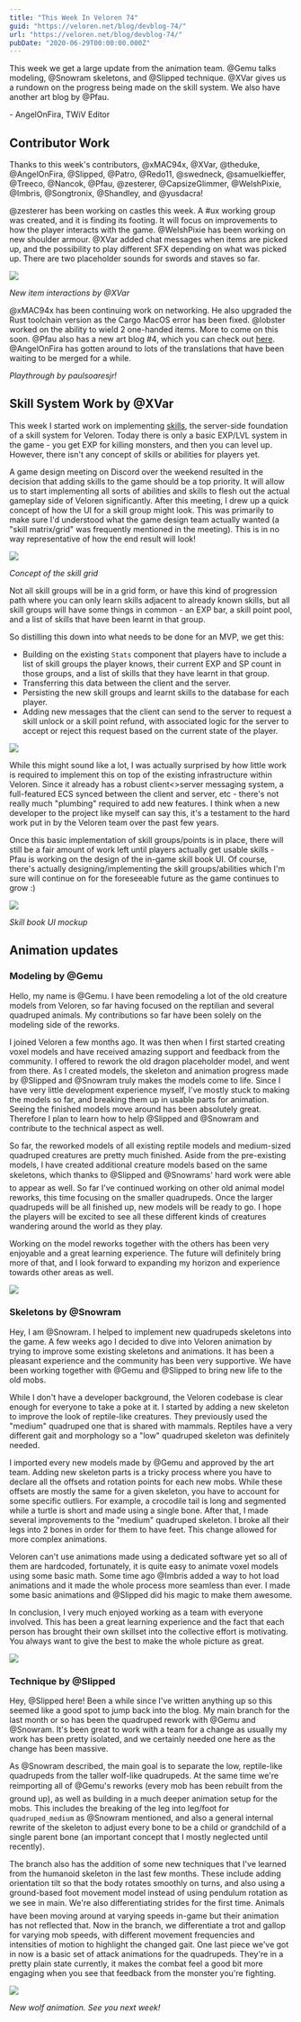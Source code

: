 ```yaml
---
title: "This Week In Veloren 74"
guid: "https://veloren.net/blog/devblog-74/"
url: "https://veloren.net/blog/devblog-74/"
pubDate: "2020-06-29T00:00:00.000Z"
---
```


This week we get a large update from the animation team. @Gemu talks modeling, @Snowram skeletons, and @Slipped technique. @XVar gives us a rundown on the progress being made on the skill system. We also have another art blog by @Pfau.

\- AngelOnFira, TWiV Editor

## Contributor Work

Thanks to this week's contributors, @xMAC94x, @XVar, @theduke, @AngelOnFira, @Slipped, @Patro, @Redo11, @swedneck, @samuelkieffer, @Treeco, @Nancok, @Pfau, @zesterer, @CapsizeGlimmer, @WelshPixie, @Imbris, @Songtronix, @Shandley, and @yusdacra!

@zesterer has been working on castles this week. A #ux working group was created, and it is finding its footing. It will focus on improvements to how the player interacts with the game. @WelshPixie has been working on new shoulder armour. @XVar added chat messages when items are picked up, and the possibility to play different SFX depending on what was picked up. There are two placeholder sounds for swords and staves so far.

![](https://s3.eu-central-2.wasabisys.com/veloren-blog/cdn/541307708146581519/727558508752535622/ezgif.com-video-to-gif1.gif)

_New item interactions by @XVar_

@xMAC94x has been continuing work on networking. He also upgraded the Rust toolchain version as the Cargo MacOS error has been fixed. @lobster worked on the ability to wield 2 one-handed items. More to come on this soon. @Pfau also has a new art blog #4, which you can check out [here](https://www.patreon.com/posts/weekly-blog-no-4-38568170). @AngelOnFira has gotten around to lots of the translations that have been waiting to be merged for a while.

_Playthrough by paulsoaresjr!_

## Skill System Work by @XVar

This week I started work on implementing [skills](https://gitlab.com/veloren/veloren/-/merge_requests/1135), the server-side foundation of a skill system for Veloren. Today there is only a basic EXP/LVL system in the game - you get EXP for killing monsters, and then you can level up. However, there isn't any concept of skills or abilities for players yet.

A game design meeting on Discord over the weekend resulted in the decision that adding skills to the game should be a top priority. It will allow us to start implementing all sorts of abilities and skills to flesh out the actual gameplay side of Veloren significantly. After this meeting, I drew up a quick concept of how the UI for a skill group might look. This was primarily to make sure I'd understood what the game design team actually wanted (a "skill matrix/grid" was frequently mentioned in the meeting). This is in no way representative of how the end result will look!

![](https://s3.eu-central-2.wasabisys.com/veloren-blog/cdn/541307708146581519/727561730951086140/pkymfx2.png)

_Concept of the skill grid_

Not all skill groups will be in a grid form, or have this kind of progression path where you can only learn skills adjacent to already known skills, but all skill groups will have some things in common - an EXP bar, a skill point pool, and a list of skills that have been learnt in that group.

So distilling this down into what needs to be done for an MVP, we get this:

- Building on the existing `Stats` component that players have to include a list of skill groups the player knows, their current EXP and SP count in those groups, and a list of skills that they have learnt in that group.
- Transferring this data between the client and the server.
- Persisting the new skill groups and learnt skills to the database for each player.
- Adding new messages that the client can send to the server to request a skill unlock or a skill point refund, with associated logic for the server to accept or reject this request based on the current state of the player.

![](https://s3.eu-central-2.wasabisys.com/veloren-blog/cdn/722077783727145157/726827414218604644/unknown.png)

While this might sound like a lot, I was actually surprised by how little work is required to implement this on top of the existing infrastructure within Veloren. Since it already has a robust client<>server messaging system, a full-featured ECS synced between the client and server, etc - there's not really much "plumbing" required to add new features. I think when a new developer to the project like myself can say this, it's a testament to the hard work put in by the Veloren team over the past few years.

Once this basic implementation of skill groups/points is in place, there will still be a fair amount of work left until players actually get usable skills - Pfau is working on the design of the in-game skill book UI. Of course, there's actually designing/implementing the skill groups/abilities which I'm sure will continue on for the foreseeable future as the game continues to grow :)

![](https://s3.eu-central-2.wasabisys.com/veloren-blog/cdn/541307708146581519/727569322427285989/unknown.png)

_Skill book UI mockup_

## Animation updates

### Modeling by @Gemu

Hello, my name is @Gemu. I have been remodeling a lot of the old creature models from Veloren, so far having focused on the reptilian and several quadruped animals. My contributions so far have been solely on the modeling side of the reworks.

I joined Veloren a few months ago. It was then when I first started creating voxel models and have received amazing support and feedback from the community. I offered to rework the old dragon placeholder model, and went from there. As I created models, the skeleton and animation progress made by @Slipped and @Snowram truly makes the models come to life. Since I have very little development experience myself, I've mostly stuck to making the models so far, and breaking them up in usable parts for animation. Seeing the finished models move around has been absolutely great. Therefore I plan to learn how to help @Slipped and @Snowram and contribute to the technical aspect as well.

So far, the reworked models of all existing reptile models and medium-sized quadruped creatures are pretty much finished. Aside from the pre-existing models, I have created additional creature models based on the same skeletons, which thanks to @Slipped and @Snowrams' hard work were able to appear as well. So far I've continued working on other old animal model reworks, this time focusing on the smaller quadrupeds. Once the larger quadrupeds will be all finished up, new models will be ready to go. I hope the players will be excited to see all these different kinds of creatures wandering around the world as they play.

Working on the model reworks together with the others has been very enjoyable and a great learning experience. The future will definitely bring more of that, and I look forward to expanding my horizon and experience towards other areas as well.

![](https://s3.eu-central-2.wasabisys.com/veloren-blog/cdn/449660795857403905/726910091592466465/unknown.png)

### Skeletons by @Snowram

Hey, I am @Snowram. I helped to implement new quadrupeds skeletons into the game. A few weeks ago I decided to dive into Veloren animation by trying to improve some existing skeletons and animations. It has been a pleasant experience and the community has been very supportive. We have been working together with @Gemu and @Slipped to bring new life to the old mobs.

While I don't have a developer background, the Veloren codebase is clear enough for everyone to take a poke at it. I started by adding a new skeleton to improve the look of reptile-like creatures. They previously used the "medium" quadruped one that is shared with mammals. Reptiles have a very different gait and morphology so a "low" quadruped skeleton was definitely needed.

I imported every new models made by @Gemu and approved by the art team. Adding new skeleton parts is a tricky process where you have to declare all the offsets and rotation points for each new mobs. While these offsets are mostly the same for a given skeleton, you have to account for some specific outliers. For example, a crocodile tail is long and segmented while a turtle is short and made using a single bone. After that, I made several improvements to the "medium" quadruped skeleton. I broke all their legs into 2 bones in order for them to have feet. This change allowed for more complex animations.

Veloren can't use animations made using a dedicated software yet so all of them are hardcoded, fortunately, it is quite easy to animate voxel models using some basic math. Some time ago @Imbris added a way to hot load animations and it made the whole process more seamless than ever. I made some basic animations and @Slipped did his magic to make them awesome.

In conclusion, I very much enjoyed working as a team with everyone involved. This has been a great learning experience and the fact that each person has brought their own skillset into the collective effort is motivating. You always want to give the best to make the whole picture as great.

![](https://s3.eu-central-2.wasabisys.com/veloren-blog/cdn/541307708146581519/727648581267488828/ezgif.com-video-to-gif4.gif)

### Technique by @Slipped

Hey, @Slipped here! Been a while since I've written anything up so this seemed like a good spot to jump back into the blog. My main branch for the last month or so has been the quadruped rework with @Gemu and @Snowram. It's been great to work with a team for a change as usually my work has been pretty isolated, and we certainly needed one here as the change has been massive.

As @Snowram described, the main goal is to separate the low, reptile-like quadrupeds from the taller wolf-like quadrupeds. At the same time we're reimporting all of @Gemu's reworks (every mob has been rebuilt from the ground up), as well as building in a much deeper animation setup for the mobs. This includes the breaking of the leg into leg/foot for `quadruped_medium` as @Snowram mentioned, and also a general internal rewrite of the skeleton to adjust every bone to be a child or grandchild of a single parent bone (an important concept that I mostly neglected until recently).

The branch also has the addition of some new techniques that I've learned from the humanoid skeleton in the last few months. These include adding orientation tilt so that the body rotates smoothly on turns, and also using a ground-based foot movement model instead of using pendulum rotation as we see in main. We're also differentiating strides for the first time. Animals have been moving around at varying speeds in-game but their animation has not reflected that. Now in the branch, we differentiate a trot and gallop for varying mob speeds, with different movement frequencies and intensities of motion to highlight the changed gait. One last piece we've got in now is a basic set of attack animations for the quadrupeds. They're in a pretty plain state currently, it makes the combat feel a good bit more engaging when you see that feedback from the monster you're fighting.

![](https://s3.eu-central-2.wasabisys.com/veloren-blog/cdn/541307708146581519/727647689378103457/ezgif.com-video-to-gif2.gif)

_New wolf animation. See you next week!_
